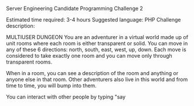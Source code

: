 Server Engineering Candidate Programming Challenge 2

Estimated time required:
3-4 hours
Suggested language:
PHP
Challenge description:

MULTIUSER DUNGEON
You are an adventurer in a virtual world made up of unit rooms where each room is either transparent or solid. You can move in any of these 6 directions: north, south, east, west, up, down. Each move is considered to take exactly one room and you can move only through transparent rooms.

When in a room, you can see a description of the room and anything or anyone else in that room. Other adventurers also live in this world and from time to time, you will bump into them.

You can interact with other people by typing "say <dialog>" into a command prompt.
This will send a chat message to everyone in the room you are in. You can alternatively choose to type "tell <person_name> <dialog>".  Moreover, you can type "yell <dialog>" to yell across the entire world. Other commands include "<direction>" to move around, such as "north", "west". 

Commands should be flexible enough to extend to more innovative commands at a later time like, "pickup <item>", "fight <person>" or "put <item> <item>", but these commands need not be implemented.

How you display this world is entirely up to you. Text based display with a command prompt to input commands would probably be the default approach. A web API based approach with commands taking the form of API calls like /say/hello is also OK.

THINGS TO CONSIDER
Please Consider any race conditions that might arise with many users in the same room at once (100+). Whether or not you implement the solution to these race conditions, please address them in comments with how you would solve them. Some further thoughts to include are what kinds of problems can you foresee as the number of users in your virtual world scales up? What about if you start interacting with multiple monsters at once?

WORLD DATA FORMAT
Input can be however you want to describe the world, the only
restriction is that it should be both flexible and scalable.

NOTES
The test is not time limited and you can send it back as soon as you finish it. But obviously, the sooner the better.

When you're done please send me either a link to a live version of this world on a website that you host, or if you are doing this on a local machine, please send me instructions of how to deploy your simulation. Please send along anything else you may want to add (test files, etc.)

We will mainly look at your approach to the problem, your algorithm, code clarity,
and the design choices made.
What to submit:

Source code
